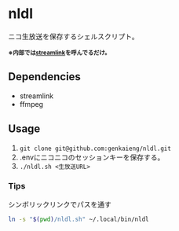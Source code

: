 # nldl

ニコ生放送を保存するシェルスクリプト。

<sub><strong>※内部では[streamlink](https://streamlink.github.io/)を呼んでるだけ。</strong></sub>

## Dependencies

- streamlink
- ffmpeg

## Usage

1. `git clone git@github.com:genkaieng/nldl.git`
2. .envにニコニコのセッションキーを保存する。
3. `./nldl.sh <生放送URL>`

### Tips

シンボリックリンクでパスを通す

```sh
ln -s "$(pwd)/nldl.sh" ~/.local/bin/nldl
```
